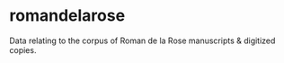# romandelarose
Data relating to the corpus of Roman de la Rose manuscripts &amp; digitized copies.

